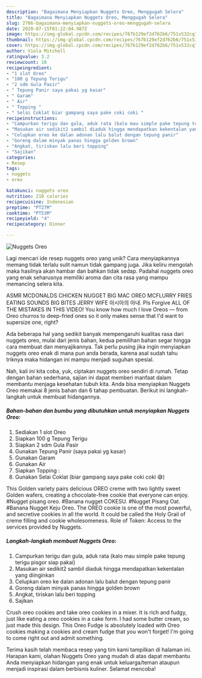 ```yaml
---
description: "Bagaimana Menyiapkan Nuggets Oreo, Menggugah Selera"
title: "Bagaimana Menyiapkan Nuggets Oreo, Menggugah Selera"
slug: 2786-bagaimana-menyiapkan-nuggets-oreo-menggugah-selera
date: 2020-07-15T01:22:04.987Z
image: https://img-global.cpcdn.com/recipes/767b129ef2d762b6/751x532cq70/nuggets-oreo-foto-resep-utama.jpg
thumbnail: https://img-global.cpcdn.com/recipes/767b129ef2d762b6/751x532cq70/nuggets-oreo-foto-resep-utama.jpg
cover: https://img-global.cpcdn.com/recipes/767b129ef2d762b6/751x532cq70/nuggets-oreo-foto-resep-utama.jpg
author: Viola Mitchell
ratingvalue: 3.2
reviewcount: 10
recipeingredient:
- "1 slot Oreo"
- "100 g Tepung Terigu"
- "2 sdm Gula Pasir"
- " Tepung Panir saya pakai yg kasar"
- " Garam"
- " Air"
- " Topping "
- " Selai Coklat biar gampang saya pake coki coki "
recipeinstructions:
- "Campurkan terigu dan gula, aduk rata (kalo mau simple pake tepung terigu pisgor siap pakai)"
- "Masukan air sedikit2 sambil diaduk hingga mendapatkan kekentalan yang diinginkan"
- "Celupkan oreo ke dalan adonan lalu balut dengan tepung panir"
- "Goreng dalam minyak panas hingga golden brown"
- "Angkat, tiriskan lalu beri topping"
- "Sajikan"
categories:
- Resep
tags:
- nuggets
- oreo

katakunci: nuggets oreo 
nutrition: 210 calories
recipecuisine: Indonesian
preptime: "PT27M"
cooktime: "PT53M"
recipeyield: "4"
recipecategory: Dinner

---
```



![Nuggets Oreo](https://img-global.cpcdn.com/recipes/767b129ef2d762b6/751x532cq70/nuggets-oreo-foto-resep-utama.jpg)

Lagi mencari ide resep nuggets oreo yang unik? Cara menyiapkannya memang tidak terlalu sulit namun tidak gampang juga. Jika keliru mengolah maka hasilnya akan hambar dan bahkan tidak sedap. Padahal nuggets oreo yang enak seharusnya memiliki aroma dan cita rasa yang mampu memancing selera kita.

ASMR MCDONALDS CHICKEN NUGGET BIG MAC OREO MCFLURRY FRIES EATING SOUNDS BIG BITES JERRY WIFE 아시아의 아내. Pls Forgive ALL OF THE MISTAKES IN THIS VIDEO! You know how much I love Oreos — from Oreo churros to deep-fried ones so it only makes sense that I&#39;d want to supersize one, right?

Ada beberapa hal yang sedikit banyak mempengaruhi kualitas rasa dari nuggets oreo, mulai dari jenis bahan, kedua pemilihan bahan segar hingga cara membuat dan menyajikannya. Tak perlu pusing jika ingin menyiapkan nuggets oreo enak di mana pun anda berada, karena asal sudah tahu triknya maka hidangan ini mampu menjadi suguhan spesial.


Nah, kali ini kita coba, yuk, ciptakan nuggets oreo sendiri di rumah. Tetap dengan bahan sederhana, sajian ini dapat memberi manfaat dalam membantu menjaga kesehatan tubuh kita. Anda bisa menyiapkan Nuggets Oreo memakai 8 jenis bahan dan 6 tahap pembuatan. Berikut ini langkah-langkah untuk membuat hidangannya.

<!--inarticleads1-->

##### Bahan-bahan dan bumbu yang dibutuhkan untuk menyiapkan Nuggets Oreo:

1. Sediakan 1 slot Oreo
1. Siapkan 100 g Tepung Terigu
1. Siapkan 2 sdm Gula Pasir
1. Gunakan  Tepung Panir (saya pakai yg kasar)
1. Gunakan  Garam
1. Gunakan  Air
1. Siapkan  Topping :
1. Gunakan  Selai Coklat (biar gampang saya pake coki coki 😅)


This Golden variety pairs delicious OREO creme with two lightly sweet Golden wafers, creating a chocolate-free cookie that everyone can enjoy. #Nugget pisang oreo. #Banana nugget COKESU. #Nugget Pisang Oat. #Banana Nugget Keju Oreo. The OREO cookie is one of the most powerful, and secretive cookies in all the world. It could be called the Holy Grail of creme filling and cookie wholesomeness. Role of Token: Access to the services provided by Nuggets. 

<!--inarticleads2-->

##### Langkah-langkah membuat Nuggets Oreo:

1. Campurkan terigu dan gula, aduk rata (kalo mau simple pake tepung terigu pisgor siap pakai)
1. Masukan air sedikit2 sambil diaduk hingga mendapatkan kekentalan yang diinginkan
1. Celupkan oreo ke dalan adonan lalu balut dengan tepung panir
1. Goreng dalam minyak panas hingga golden brown
1. Angkat, tiriskan lalu beri topping
1. Sajikan


Crush oreo cookies and take oreo cookies in a mixer. It is rich and fudgy, just like eating a oreo cookies in a cake form. I had some butter cream, so just made this design. This Oreo Fudge is absolutely loaded with Oreo cookies making a cookies and cream fudge that you won&#39;t forget! I&#39;m going to come right out and admit something. 

Terima kasih telah membaca resep yang tim kami tampilkan di halaman ini. Harapan kami, olahan Nuggets Oreo yang mudah di atas dapat membantu Anda menyiapkan hidangan yang enak untuk keluarga/teman ataupun menjadi inspirasi dalam berbisnis kuliner. Selamat mencoba!
